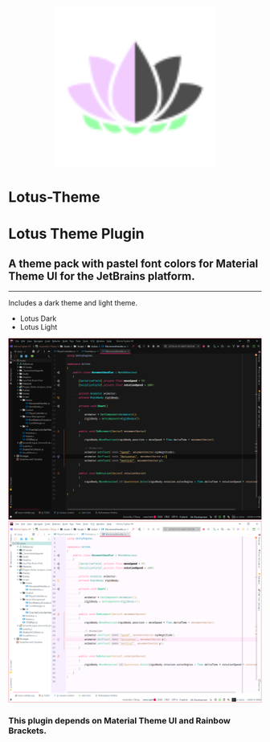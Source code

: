<div align="center">
  <img src="/src/main/resources/META-INF/pluginIcon.svg" width="320" height="320" alt="logo"></img>
</div>

# Lotus-Theme

<h1>Lotus Theme Plugin</h1>
<h2>A theme pack with pastel font colors for Material Theme UI for the JetBrains platform.</h2>
<hr>
Includes a dark theme and light theme.
<ul>
    <li>Lotus Dark</li>
    <li>Lotus Light</li>
</ul>
<img src="/src/main/resources/screenshots/dark.png">
<img src="/src/main/resources/screenshots/light.png">

<h3>This plugin depends on Material Theme UI and Rainbow Brackets.</h3>
